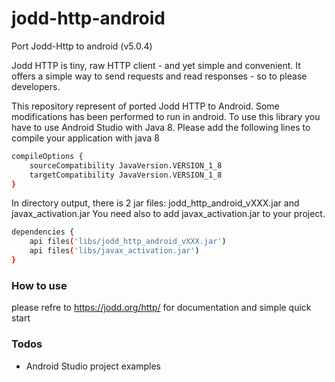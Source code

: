 # jodd-http-android

Port Jodd-Http to android (v5.0.4)



Jodd HTTP is tiny, raw HTTP client - and yet simple and convenient. It offers a simple way to send requests and read responses - so to please developers.

This repository represent of ported Jodd HTTP to Android. Some modifications has been performed to run in android.
To use this library you have to use Android Studio with Java 8. Please add the following lines to compile 
your application with java 8

```sh
compileOptions {
    sourceCompatibility JavaVersion.VERSION_1_8
    targetCompatibility JavaVersion.VERSION_1_8
}
```


In directory output, there is 2 jar files: jodd_http_android_vXXX.jar and javax_activation.jar
You need also to add javax_activation.jar to your project.

```sh
dependencies {
    api files('libs/jodd_http_android_vXXX.jar')
    api files('libs/javax_activation.jar')
}
```


### How to use
please refre to https://jodd.org/http/ for documentation and simple quick start


### Todos

 - Android Studio project examples


